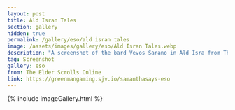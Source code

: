 ```yaml
---
layout: post
title: Ald Isran Tales
section: gallery
hidden: true
permalink: /gallery/eso/ald isran tales
image: /assets/images/gallery/eso/Ald Isran Tales.webp
description: "A screenshot of the bard Vevos Sarano in Ald Isra from The Elder Scrolls Online: Necrom, taken by Samantha Says."
tag: Screenshot
gallery: eso
from: The Elder Scrolls Online
link: https://greenmangaming.sjv.io/samanthasays-eso
---
```

{% include imageGallery.html %}